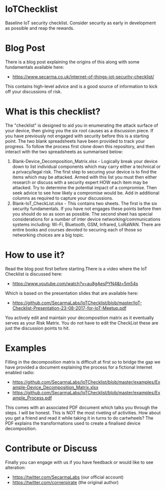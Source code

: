 # IoTChecklist
Baseline IoT security checklist. Consider security as early in development as possible and reap the rewards.

# Blog Post
There is a blog post explaining the origins of this along with some fundamentals available here:

* https://www.secarma.co.uk/internet-of-things-iot-security-checklist/

This contains high-level advice and is a good source of information to kick off your discussions of risk.

# What is this checklist?

The "checklist" is designed to aid you in enumerating the attack surface of your device, then giving you the six root causes as a discussion piece. If you have previously not engaged with security before this is a starting point. The two blank spreadsheets have been provided to track your progress. To follow the process first clone down this repository, and then interact with the two spreadsheets as summarised below:

1) Blank-Device_Decomposition_Matrix.xlsx - Logically break your device down to list individual components which may carry either a technical or a privacy/legal risk. The first step to securing your device is to find the items which may be attacked. Armed with this list you must then either research or discuss with a security expert HOW each item may be attacked. Try to determine the potential impact of a compromise. Then seek advice to see how likely a compromise would be. Add in additional columns as required to capture your discussions.
2) Blank-IoT_CheckList.xlsx - This contains two sheets. The first is the six security fundamentals. If you have not engages these points before then you should do so as soon as possible. The second sheet has special considerations for a number of inter device networking/communications systems including: Wi-Fi, Bluetooth, GSM, Infrared, LoRaWAN. There are entire books and courses devoted to securing each of those so networking choices are a big topic.

# How to use it?

Read the blog post first before starting.There is a video where the IoT Checklist is discussed here: 

* https://www.youtube.com/watch?v=au8gAesPYN4&t=5m54s

Which is based on the presentation slides that are available here:

* https://github.com/SecarmaLabs/IoTChecklist/blob/master/IoT-Checklist-Presentation-23-08-2017-for-IoT-Meetup.pdf

You actively edit and maintain your decomposition matrix as it eventually serves as your Risk Matrix. 
You do not have to edit the CheckList these are just the discussion points to hit. 

# Examples 

Filling in the decomposition matrix is difficult at first so to bridge the gap we have provided a document explaining the process for a fictional Internet enabled radio:

* https://github.com/SecarmaLabs/IoTChecklist/blob/master/examples/Example-Device_Decomposition_Matrix.xlsx
* https://github.com/SecarmaLabs/IoTChecklist/blob/master/examples/Example_Process.pdf

This comes with an associated PDF document which talks you through the steps. I will be honest. This is NOT the most riveting of activities. How about you get a friend and read it while taking it in turns to do cartwheels? The PDF explains the transformations used to create a finalised device decomposition.

# Contribute or Discuss

Finally you can engage with us if you have feedback or would like to see alteration:

* https://twitter.com/SecarmaLabs (our official account)
* https://twitter.com/cornerpirate (the original author)


